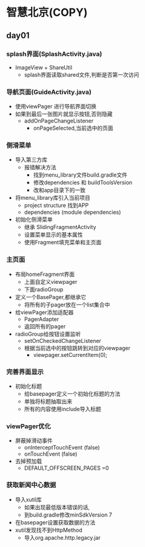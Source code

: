 # 智慧北京(COPY)

## day01

### splash界面(SplashActivity.java)
- ImageView + ShareUtil
  - splash界面读取shared文件,判断是否第一次访问

### 导航页面(GuideActivity.java)
- 使用viewPager 进行导航界面切换
- 如果到最后一张图片就显示按钮,否则隐藏
  - addOnPageChangeListener
    - onPageSelected,当前选中的页面

### 侧滑菜单
- 导入第三方库
  - 报错解决方法
    - 找到menu_library文件build.gradle文件
    - 修改dependencies 和 buildToolsVersion
    - 改和app目录下的一致
 - 将menu_library库引入当前项目
   - project structure 找到APP
   - dependencies (module dependencies)
 - 初始化侧滑菜单
   - 继承 SlidingFragmentActivity
   - 设置菜单显示的基本属性
   - 使用Fragment填充菜单和主页面

### 主页面
  - 布局homeFragment界面
    - 上面自定义viewpager
    - 下面radioGroup
   - 定义一个BasePager,都继承它
     - 将所有的子pager放在一个list集合中
   - 给viewPager添加适配器
      - PagerAdapter
      - 返回所有的pager
  - radioGroup给按钮设置监听
    - setOnCheckedChangeListener
    - 根据当前选中的按钮跳转到对应的viewpager
      - viewpager.setCurrentItem(0);

### 完善界面显示
  - 初始化标题
    - 给basepager定义一个初始化标题的方法
    - 单独将标题抽取出来
    - 所有的内容使用include导入标题

### viewPager优化
  - 屏蔽掉滑动事件
    - onInterceptTouchEvent (false)
    - onTouchEvent (false)
  - 去掉预加载
    - DEFAULT_OFFSCREEN_PAGES =0

### 获取新闻中心数据
  - 导入xutil库
    - 如果出现最低版本错误的话,
    - 到build.gradle修改minSdkVersion 7
  - 在basepager设置获取数据的方法
  - xutil发现找不到HttpMethod
    - 导入org.apache.http.legacy.jar